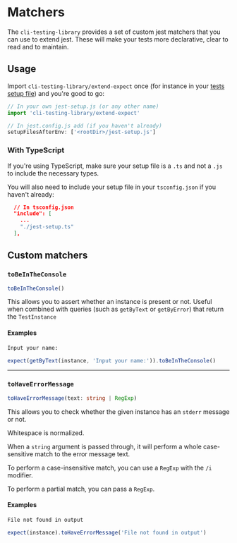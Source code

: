 # Matchers

The `cli-testing-library` provides a set of custom jest matchers that you can
use to extend jest. These will make your tests more declarative, clear to read
and to maintain.

## Usage

Import `cli-testing-library/extend-expect` once (for instance in your
[tests setup file](https://jestjs.io/docs/en/configuration.html#setupfilesafterenv-array))
and you're good to go:

```javascript
// In your own jest-setup.js (or any other name)
import 'cli-testing-library/extend-expect'

// In jest.config.js add (if you haven't already)
setupFilesAfterEnv: ['<rootDir>/jest-setup.js']
```

### With TypeScript

If you're using TypeScript, make sure your setup file is a `.ts` and not a `.js`
to include the necessary types.

You will also need to include your setup file in your `tsconfig.json` if you
haven't already:

```json
  // In tsconfig.json
  "include": [
    ...
    "./jest-setup.ts"
  ],
```

## Custom matchers

### `toBeInTheConsole`

```typescript
toBeInTheConsole()
```

This allows you to assert whether an instance is present or not. Useful when
combined with queries (such as `getByText` or `getByError`) that return the
`TestInstance`

#### Examples

```html
Input your name:
```

```javascript
expect(getByText(instance, 'Input your name:')).toBeInTheConsole()
```

<hr />

### `toHaveErrorMessage`

```typescript
toHaveErrorMessage(text: string | RegExp)
```

This allows you to check whether the given instance has an `stderr` message or
not.

Whitespace is normalized.

When a `string` argument is passed through, it will perform a whole
case-sensitive match to the error message text.

To perform a case-insensitive match, you can use a `RegExp` with the `/i`
modifier.

To perform a partial match, you can pass a `RegExp`.

#### Examples

```html
File not found in output
```

```javascript
expect(instance).toHaveErrorMessage('File not found in output')
```

